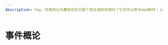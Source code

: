 ```yaml
---
description: Yep，你真的以为魔改仅仅只是个改合成的东西吗？它也可以参与mod制作！上文的一堆Getter，可能你会觉得一点用都没有，但在这里将会大量用到。
---
```


# 事件概论
